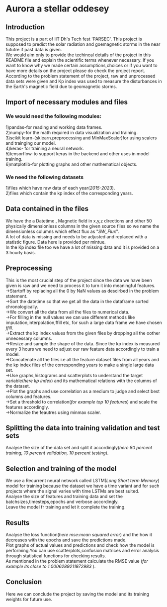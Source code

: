 # Aurora a stellar oddesey

## Introduction
This project is a part of IIT Dh's Tech fest 'PARSEC'. This project is supposed to predict the solar radiation and goemagnetic storms in the near fututre if past data is given.<br>
We would aim only to provide the techincal details of the project in this README file and explain the scientific terms whenever necessary. If you want to know why we made certain assumptions,choices or if you want to have more details on the project please do check the project report. <br>
According to the problem statement of the project, raw and unprocessed data sets were given and Kp index was used to measure the disturbances in the Earth's magnetic field due to geomagnetic storms.<br>

## Import of necessary modules and files
### We would need the following modules:<br>
1)pandas-for reading and working data frames.<br>
2)numpy-for the math required in data visualization and training.<br>
3)scikit learn-(sklearn.preprocessing and MinMaxScaler)for using scalers and trainging our model.<br>
4)keras- for training a neural network.<br>
5)tensorflow-to support keras in the backend and other uses in model training.<br>
6)matplotlib-for plotting graphs and other mathematical objects.<br>
### We need the following datasets
1)files which have raw data of each year(<i>2015-2023</i>).<br>
2)files which contain the kp index of the corresponding years.<br>

## Data contained in the files
We have the a Datetime , Magnetic field in x,y,z directions and other 50 physically dimensionless columns in the given source files so we name the dimensionless columns which effect flux as "<i>SW_Flux</i>".<br>
A lot of data is missing and needs to be adjusted and replaced with a statistic figure. Data here is provided per mintue.<br>
In the Kp index file too we have a lot of missing data and it is provided on a 3 hourly basis.<br>

## Preprocessing 
This is the most crucial step of the project since the data we have been given is raw and we need to process it to turn it into meaningful features.<br>
->Startoff by replacing all the 0 by NaN values as descirbed in the problem statement.<br>
->Sort the datetime so that we get all the data in the dataframe sorted chronologically.<br>
->We convert all the data from all the files to numerical data.<br>
->For filling in the null values we can use different methods like imputation,interpolation,ffill etc, for such a large data frame we have chosen <i>ffill</i>.<br>
->Extract the kp index values from the given files by dropping all the oother unnecessary columns.<br>
->Resize and sample the shape of the data. Since the kp index is measured every 3 hours we need to adjust our raw feature data accordingly to train a model.<br>
->Concatenate all the files i.e all the feature dataset files from all years and the kp index files of the corresponding years to make a single large data set.<br>
->Use graphs,histograms and scatterplots to understand the target variable(<i>here kp index</i>) and its mathematical relations with the columns of the dataset.<br>
->Plot the graphs and use correlation as a medium to judge and select best columns and features. <br>
->Set a threshold to correlation(<i>for example top 10 features</i>) and scale the features accordingly.<br>
->Normalize the feautres using minmax scaler.<br>

## Splitting the data into training validation and test sets
Analyse the size of the data set and split it accordingly(<i>here 80 percent training, 10 percent validation, 10 percent testing</i>).<br>

## Selection and training of the model
We use a Recurrent neural network called LSTM(<i>Long Short term Memory</i>) model for training because the dataset we have a time variant and for such projects where the signal varies with time LSTMs are best suited.<br>
Analyse the size of features and training data and set the batchsizes,timesteps,epochs and verbose accordingly.<br> 
Leave the model fr training and let it complete the training.<br>

## Results 
Analyse the loss function(<i>here mse:mean squared error</i>) and the how it decreases with the epochs and save the predictions made.<br>
Plot graphs of actual values and predictions and check how the model is performing.You can use scatterplots,confusion matrices and error analysis through statistical functions for checking results. <br>
As mentioned in the problem statement calculate the RMSE value (<i>for example its close to 1.0006289211972983 </i>).<br>

## Conclusion
Here we can conclude the project by saving the model and its training weights for future use. 
